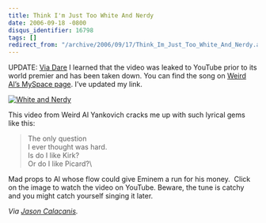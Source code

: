 ```yaml
---
title: Think I'm Just Too White And Nerdy
date: 2006-09-18 -0800
disqus_identifier: 16798
tags: []
redirect_from: "/archive/2006/09/17/Think_Im_Just_Too_White_And_Nerdy.aspx/"
---
```


UPDATE: [Via
Dare](http://www.25hoursaday.com/weblog/PermaLink.aspx?guid=6d0d7279-44c6-4231-abad-240b34d6f8f0)
I learned that the video was leaked to YouTube prior to its world
premier and has been taken down. You can find the song on [Weird Al’s
MySpace page](http://www.myspace.com/weirdal). I’ve updated my link.

[![White and
Nerdy](https://haacked.com/images/haacked_com/WindowsLiveWriter/ThinkImJustTooWhiteAndNerdy_BC52/TooWhiteAndNerdy4.png)](http://www.myspace.com/weirdal)

This video from Weird Al Yankovich cracks me up with such lyrical gems
like this:

> The only question\
> I ever thought was hard.\
> Is do I like Kirk?\
> Or do I like Picard?\

Mad props to Al whose flow could give Eminem a run for his money.  Click
on the image to watch the video on YouTube. Beware, the tune is catchy
and you might catch yourself singing it later.

*Via [Jason Calacanis](http://www.calacanis.com/2006/09/18/wow/).*

